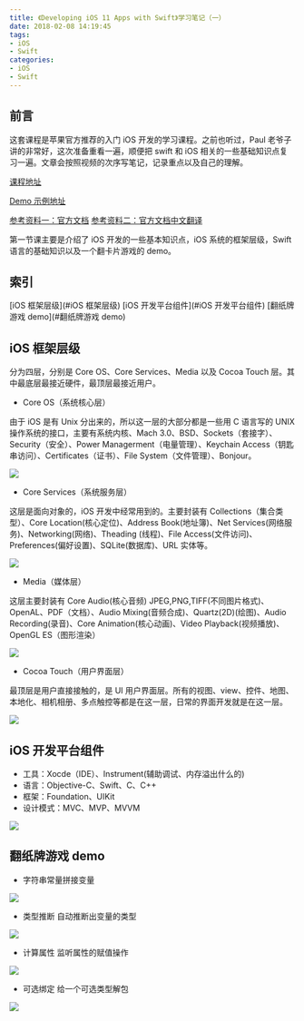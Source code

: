 ```yaml
---
title: 《Developing iOS 11 Apps with Swift》学习笔记（一）
date: 2018-02-08 14:19:45
tags:
- iOS 
- Swift
categories:
- iOS 
- Swift
---
```


## 前言

这套课程是苹果官方推荐的入门 iOS 开发的学习课程。之前也听过，Paul 老爷子讲的非常好，这次准备重看一遍，顺便把 swift 和 iOS 相关的一些基础知识点复习一遍。文章会按照视频的次序写笔记，记录重点以及自己的理解。

[课程地址](https://itunes.apple.com/cn/podcast/developing-ios-11-apps-with-swift/id1315130780?mt=2)

[Demo 示例地址](https://github.com/ljchen1129/-Developing-iOS-11-Apps-with-Swift-Demos/tree/master)

[参考资料一：官方文档](https://developer.apple.com/library/content/documentation/Swift/Conceptual/Swift_Programming_Language/index.html)
[参考资料二：官方文档中文翻译](https://www.cnswift.org/)

第一节课主要是介绍了 iOS 开发的一些基本知识点，iOS 系统的框架层级，Swift 语言的基础知识以及一个翻卡片游戏的 demo。

## 索引

[iOS 框架层级](#iOS 框架层级)
[iOS 开发平台组件](#iOS 开发平台组件)
[翻纸牌游戏 demo](#翻纸牌游戏 demo)

## iOS 框架层级

分为四层，分别是 Core OS、Core Services、Media 以及 Cocoa Touch 层。其中最底层最接近硬件，最顶层最接近用户。

- Core OS（系统核心层）

由于 iOS 是有 Unix 分出来的，所以这一层的大部分都是一些用 C 语言写的 UNIX 操作系统的接口，主要有系统内核、Mach 3.0、BSD、Sockets（套接字）、Security（安全）、Power Managerment（电量管理）、Keychain Access（钥匙串访问）、Certificates（证书）、File System（文件管理）、Bonjour。

![](https://blogimages-1254431338.cos.ap-shenzhen-fsi.myqcloud.com/Snip20180208_3.png?imageView2/2/w/600)

<!-- more -->
- Core Services（系统服务层）

这层是面向对象的，iOS 开发中经常用到的。主要封装有 Collections（集合类型）、Core Location(核心定位)、Address Book(地址簿)、Net Services(网络服务)、Networking(网络)、Theading (线程)、File Access(文件访问)、Preferences(偏好设置)、SQLite(数据库)、URL 实体等。

![](https://blogimages-1254431338.cos.ap-shenzhen-fsi.myqcloud.com/Snip20180208_4.png?imageView2/2/w/600)

- Media（媒体层）

这层主要封装有 Core Audio(核心音频) JPEG,PNG,TIFF(不同图片格式)、OpenAL、PDF（文档）、Audio Mixing(音频合成)、Quartz(2D)(绘图)、Audio Recording(录音)、Core Animation(核心动画)、Video Playback(视频播放)、OpenGL ES（图形渲染）

![](https://blogimages-1254431338.cos.ap-shenzhen-fsi.myqcloud.com/Snip20180208_5.png?imageView2/2/w/600)

- Cocoa Touch（用户界面层）

最顶层是用户直接接触的，是 UI 用户界面层。所有的视图、view、控件、地图、本地化、相机相册、多点触控等都是在这一层，日常的界面开发就是在这一层。

![](https://blogimages-1254431338.cos.ap-shenzhen-fsi.myqcloud.com/Snip20180208_6.png?imageView2/2/w/600)


## iOS 开发平台组件

- 工具：Xocde（IDE）、Instrument(辅助调试、内存溢出什么的)
- 语言：Objective-C、Swift、C、C++
- 框架：Foundation、UIKit 
- 设计模式：MVC、MVP、MVVM 

![](https://blogimages-1254431338.cos.ap-shenzhen-fsi.myqcloud.com/Snip20180208_7.png?imageView2/2/w/700)

## 翻纸牌游戏 demo

- 字符串常量拼接变量
	
![](https://blogimages-1254431338.cos.ap-shenzhen-fsi.myqcloud.com/Snip20180208_8.png?imageView2/2/w/700)

- 类型推断
自动推断出变量的类型

![](https://blogimages-1254431338.cos.ap-shenzhen-fsi.myqcloud.com/Snip20180208_10.png?imageView2/2/w/700)

- 计算属性
监听属性的赋值操作

![](https://blogimages-1254431338.cos.ap-shenzhen-fsi.myqcloud.com/Snip20180208_11.png?imageView2/2/w/700)


- 可选绑定
给一个可选类型解包

![](https://blogimages-1254431338.cos.ap-shenzhen-fsi.myqcloud.com/Snip20180208_12.png?imageView2/2/w/700)